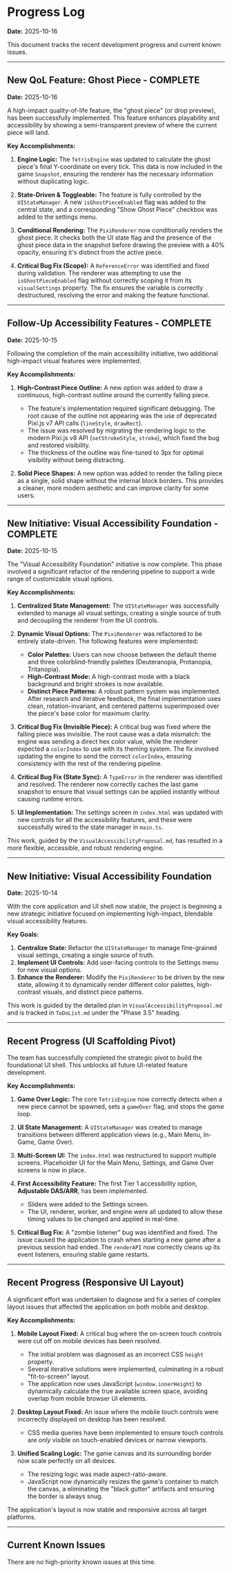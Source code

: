 # Progress Log

**Date:** 2025-10-16

This document tracks the recent development progress and current known issues.

---

## New QoL Feature: Ghost Piece - **COMPLETE**

**Date:** 2025-10-16

A high-impact quality-of-life feature, the "ghost piece" (or drop preview), has been successfully implemented. This feature enhances playability and accessibility by showing a semi-transparent preview of where the current piece will land.

**Key Accomplishments:**

1.  **Engine Logic:** The `TetrisEngine` was updated to calculate the ghost piece's final Y-coordinate on every tick. This data is now included in the game `Snapshot`, ensuring the renderer has the necessary information without duplicating logic.

2.  **State-Driven & Toggleable:** The feature is fully controlled by the `UIStateManager`. A new `isGhostPieceEnabled` flag was added to the central state, and a corresponding "Show Ghost Piece" checkbox was added to the settings menu.

3.  **Conditional Rendering:** The `PixiRenderer` now conditionally renders the ghost piece. It checks both the UI state flag and the presence of the ghost piece data in the snapshot before drawing the preview with a 40% opacity, ensuring it's distinct from the active piece.

4.  **Critical Bug Fix (Scope):** A `ReferenceError` was identified and fixed during validation. The renderer was attempting to use the `isGhostPieceEnabled` flag without correctly scoping it from its `visualSettings` property. The fix ensures the variable is correctly destructured, resolving the error and making the feature functional.

---

## Follow-Up Accessibility Features - **COMPLETE**

**Date:** 2025-10-15

Following the completion of the main accessibility initiative, two additional high-impact visual features were implemented.

**Key Accomplishments:**

1.  **High-Contrast Piece Outline:** A new option was added to draw a continuous, high-contrast outline around the currently falling piece.
    *   The feature's implementation required significant debugging. The root cause of the outline not appearing was the use of deprecated Pixi.js v7 API calls (`lineStyle`, `drawRect`).
    *   The issue was resolved by migrating the rendering logic to the modern Pixi.js v8 API (`setStrokeStyle`, `stroke`), which fixed the bug and restored visibility.
    *   The thickness of the outline was fine-tuned to 3px for optimal visibility without being distracting.

2.  **Solid Piece Shapes:** A new option was added to render the falling piece as a single, solid shape without the internal block borders. This provides a cleaner, more modern aesthetic and can improve clarity for some users.

---

## New Initiative: Visual Accessibility Foundation - **COMPLETE**

**Date:** 2025-10-15

The "Visual Accessibility Foundation" initiative is now complete. This phase involved a significant refactor of the rendering pipeline to support a wide range of customizable visual options.

**Key Accomplishments:**

1.  **Centralized State Management:** The `UIStateManager` was successfully extended to manage all visual settings, creating a single source of truth and decoupling the renderer from the UI controls.

2.  **Dynamic Visual Options:** The `PixiRenderer` was refactored to be entirely state-driven. The following features were implemented:
    *   **Color Palettes:** Users can now choose between the default theme and three colorblind-friendly palettes (Deuteranopia, Protanopia, Tritanopia).
    *   **High-Contrast Mode:** A high-contrast mode with a black background and bright strokes is now available.
    *   **Distinct Piece Patterns:** A robust pattern system was implemented. After research and iterative feedback, the final implementation uses clean, rotation-invariant, and centered patterns superimposed over the piece's base color for maximum clarity.

3.  **Critical Bug Fix (Invisible Piece):** A critical bug was fixed where the falling piece was invisible. The root cause was a data mismatch: the engine was sending a direct hex color value, while the renderer expected a `colorIndex` to use with its theming system. The fix involved updating the engine to send the correct `colorIndex`, ensuring consistency with the rest of the rendering pipeline.

4.  **Critical Bug Fix (State Sync):** A `TypeError` in the renderer was identified and resolved. The renderer now correctly caches the last game snapshot to ensure that visual settings can be applied instantly without causing runtime errors.

5.  **UI Implementation:** The settings screen in `index.html` was updated with new controls for all the accessibility features, and these were successfully wired to the state manager in `main.ts`.

This work, guided by the `VisualAccessibilityProposal.md`, has resulted in a more flexible, accessible, and robust rendering engine.

---

## New Initiative: Visual Accessibility Foundation

**Date:** 2025-10-14

With the core application and UI shell now stable, the project is beginning a new strategic initiative focused on implementing high-impact, blendable visual accessibility features.

**Key Goals:**

1.  **Centralize State:** Refactor the `UIStateManager` to manage fine-grained visual settings, creating a single source of truth.
2.  **Implement UI Controls:** Add user-facing controls to the Settings menu for new visual options.
3.  **Enhance the Renderer:** Modify the `PixiRenderer` to be driven by the new state, allowing it to dynamically render different color palettes, high-contrast visuals, and distinct piece patterns.

This work is guided by the detailed plan in `VisualAccessibilityProposal.md` and is tracked in `ToDoList.md` under the "Phase 3.5" heading.

---

## Recent Progress (UI Scaffolding Pivot)

The team has successfully completed the strategic pivot to build the foundational UI shell. This unblocks all future UI-related feature development.

**Key Accomplishments:**

1.  **Game Over Logic:** The core `TetrisEngine` now correctly detects when a new piece cannot be spawned, sets a `gameOver` flag, and stops the game loop.

2.  **UI State Management:** A `UIStateManager` was created to manage transitions between different application views (e.g., Main Menu, In-Game, Game Over).

3.  **Multi-Screen UI:** The `index.html` was restructured to support multiple screens. Placeholder UI for the Main Menu, Settings, and Game Over screens is now in place.

4.  **First Accessibility Feature:** The first Tier 1 accessibility option, **Adjustable DAS/ARR**, has been implemented.
    *   Sliders were added to the Settings screen.
    *   The UI, renderer, worker, and engine were all updated to allow these timing values to be changed and applied in real-time.

5.  **Critical Bug Fix:** A "zombie listener" bug was identified and fixed. The issue caused the application to crash when starting a new game after a previous session had ended. The `renderAPI` now correctly cleans up its event listeners, ensuring stable game restarts.

---

## Recent Progress (Responsive UI Layout)

A significant effort was undertaken to diagnose and fix a series of complex layout issues that affected the application on both mobile and desktop.

**Key Accomplishments:**

1.  **Mobile Layout Fixed:** A critical bug where the on-screen touch controls were cut off on mobile devices has been resolved.
    *   The initial problem was diagnosed as an incorrect CSS `height` property.
    *   Several iterative solutions were implemented, culminating in a robust "fit-to-screen" layout.
    *   The application now uses JavaScript (`window.innerHeight`) to dynamically calculate the true available screen space, avoiding overlap from mobile browser UI elements.

2.  **Desktop Layout Fixed:** An issue where the mobile touch controls were incorrectly displayed on desktop has been resolved.
    *   CSS media queries have been implemented to ensure touch controls are *only* visible on touch-enabled devices or narrow viewports.

3.  **Unified Scaling Logic:** The game canvas and its surrounding border now scale perfectly on all devices.
    *   The resizing logic was made aspect-ratio-aware.
    *   JavaScript now dynamically resizes the game's container to match the canvas, a eliminating the "black gutter" artifacts and ensuring the border is always snug.

The application's layout is now stable and responsive across all target platforms.

---

## Current Known Issues

There are no high-priority known issues at this time.

